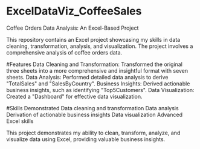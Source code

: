 # ExcelDataViz_CoffeeSales
Coffee Orders Data Analysis: An Excel-Based Project

This repository contains an Excel project showcasing my skills in data cleaning, transformation, analysis, and visualization. The project involves a comprehensive analysis of coffee orders data.

#Features
Data Cleaning and Transformation: Transformed the original three sheets into a more comprehensive and insightful format with seven sheets.
Data Analysis: Performed detailed data analysis to derive "TotalSales" and "SalesByCountry".
Business Insights: Derived actionable business insights, such as identifying "Top5Customers".
Data Visualization: Created a "Dashboard" for effective data visualization.

#Skills Demonstrated
Data cleaning and transformation
Data analysis
Derivation of actionable business insights
Data visualization
Advanced Excel skills

This project demonstrates my ability to clean, transform, analyze, and visualize data using Excel, providing valuable business insights.
